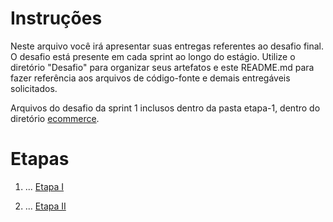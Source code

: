 
# Instruções


Neste arquivo você irá apresentar suas entregas referentes ao desafio final. 
O desafio está presente em cada sprint ao longo do estágio. Utilize o diretório "Desafio" para organizar seus artefatos e este README.md para fazer referência aos arquivos de código-fonte e demais entregáveis solicitados.

Arquivos do desafio da sprint 1 inclusos dentro da pasta etapa-1, dentro do diretório [ecommerce](etapa-1/ecommerce). 

# Etapas


1. ...
[Etapa I](etapa-1/entrega.txt)


2. ...
[Etapa II](etapa-2/entrega.txt)




